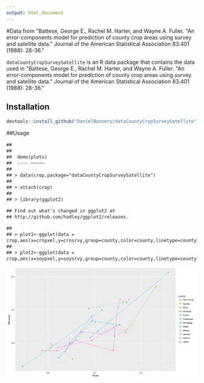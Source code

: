 ```yaml
---
output: html_document
---
```

#Data from "Battese, George E., Rachel M. Harter, and Wayne A. Fuller. "An error-components model for prediction of county crop areas using survey and satellite data." Journal of the American Statistical Association 83.401 (1988): 28-36."

`dataCountyCropSurveySatellite` is an R data package that contains the data used in "Battese, George E., Rachel M. Harter, and Wayne A. Fuller. "An error-components model for prediction of county crop areas using survey and satellite data." Journal of the American Statistical Association 83.401 (1988): 28-36."


## Installation

```r
devtools::install_github("DanielBonnery/dataCountyCropSurveySatellite")
```

##Usage



```
## 
## 
## 	demo(plots)
## 	---- ~~~~~
## 
## > data(crop,package="dataCountyCropSurveySatellite")
## 
## > attach(crop)
## 
## > library(ggplot2)
```

```
## Find out what's changed in ggplot2 at
## http://github.com/hadley/ggplot2/releases.
```

```
## 
## > plot1<-ggplot(data = crop,aes(x=crnpxel,y=crnsrvy,group=county,color=county,linetype=county))+geom_line()+geom_point()+xlab("Pixels")+ylab("Hectares")
## 
## > plot2<-ggplot(data = crop,aes(x=soypxel,y=soysrvy,group=county,color=county,linetype=county))+geom_line()+geom_point()+xlab("Pixels")+ylab("Hectares")
```

![plot of chunk kable2](figure/kable2-1.png)

